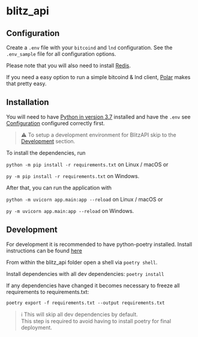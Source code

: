 # blitz_api

## Configuration

Create a `.env` file with your `bitcoind` and `lnd` configuration. See the `.env_sample` file for all configuration options.  

Please note that you will also need to install [Redis](https://redis.io/).

If you need a easy option to run a simple bitcoind & lnd client, [Polar](https://github.com/jamaljsr/polar) makes that pretty easy.

## Installation

You will need to have [Python in version 3.7](https://www.python.org/downloads/) installed and have the `.env` see [Configuration](#Configuration) configured correctly first.


>:warning: To setup a development environment for BlitzAPI skip to the [Development](#Development) section.


To install the dependencies, run

`python -m pip install -r requirements.txt` on Linux / macOS or

`py -m pip install -r requirements.txt` on Windows.

After that, you can run the application with

`python -m uvicorn app.main:app --reload` on Linux / macOS or

`py -m uvicorn app.main:app --reload` on Windows.

## Development
For development it is recommended to have python-poetry installed. Install instructions can be found [here](https://python-poetry.org/docs/master/#installation)

From within the blitz_api folder open a shell via `poetry shell`.

Install dependencies with all dev dependencies: `poetry install`

If any dependencies have changed it becomes necessary to freeze all requirements to requirements.txt:

`poetry export -f requirements.txt --output requirements.txt`

> :information_source: This will skip all dev dependencies by default.<br> 
> This step is required to avoid having to install poetry for final deployment.


